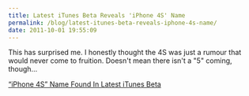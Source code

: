 ```yaml
---
title: Latest iTunes Beta Reveals 'iPhone 4S' Name
permalink: /blog/latest-itunes-beta-reveals-iphone-4s-name/
date: 2011-10-01 19:55:09
---
```


This has surprised me. I honestly thought the 4S was just a rumour that would never come to fruition. Doesn't mean there isn't a "5" coming, though… 

[“iPhone 4S” Name Found In Latest iTunes Beta](http://www.macstories.net/news/iphone-4s-name-found-in-latest-itunes-beta/)

